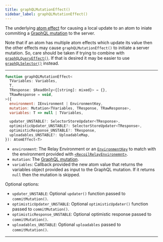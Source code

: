 ```yaml
---
title: graphQLMutationEffect()
sidebar_label: graphQLMutationEffect()
---
```


The underlying [atom effect](/docs/guides/atom-effects) for causing a local update to an atom to iniate commiting a [GraphQL mutation](https://graphql.org/learn/queries/) to the server.

Note that if an atom has multiple atom effects which update its value then the other effects may cause `graphQLMutationEffect()` to initiate a server mutation.  So, care should be taken if trying to combine with [`graphQLQueryEffect()`](/docs/recoil-relay/api/graphQLQueryEffect).  If that is desired it may be easier to use [`graphQLSelector()`](/docs/recoil-relay/api/graphQLSelector) instead.

---

```jsx
function graphQLMutationEffect<
  TVariables: Variables,
  T,
  TResponse: $ReadOnly<{[string]: mixed}> = {},
  TRawResponse = void,
>({
  environment: IEnvironment | EnvironmentKey,
  mutation: Mutation<TVariables, TResponse, TRawResponse>,
  variables: T => null | TVariables,

  updater_UNSTABLE?: SelectorStoreUpdater<TResponse>,
  optimisticUpdater_UNSTABLE?: SelectorStoreUpdater<TResponse>,
  optimisticResponse_UNSTABLE?: TResponse,
  uploadables_UNSTABLE?: UploadableMap,
}): AtomEffect<T>
```

- `environment`: The Relay Environment or an [`EnvironmentKey`](/docs/recoil-relay/api/EnvironmentKey) to match with the environment provided with [`<RecoilRelayEnvironemnt>`](/docs/recoil-relay/api/RecoilRelayEnvironment).
- `mutation`: The [GraphQL mutation](https://graphql.org/learn/queries/#mutations).
- `variables`: Callback provided the new atom value that returns the variables object provided as input to the GraphQL mutation.  If it returns `null` then the mutation is skipped.

Optional options:
- `updater_UNSTABLE`: Optional `updater()` function passed to `commitMutation()`.
- `optimisticUpdater_UNSTABLE`: Optional `optimisticUpdater()` function passed to `commitMutation()`.
- `optimisticResponse_UNSTABLE`: Optional optimistic response passed to `commitMutation()`.
- `uploadables_UNSTABLE`: Optional `uploadables` passed to `commitMutation()`.

---
